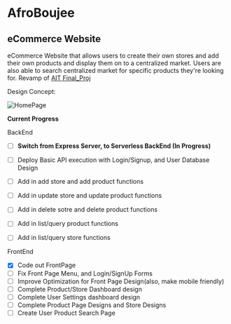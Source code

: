 # AfroBoujee

## eCommerce Website
eCommerce Website that allows users to create their own stores and add their own products and display them on to a centralized market.
Users are also able to search centralized market for specific products they're looking for.
Revamp of  [AIT Final_Proj](https://github.com/JUCHY/AIT_Final_Proj.git)

Design Concept:

![HomePage](https://i.imgur.com/mfjHAVm.png)

**Current Progress**

BackEnd

- [ ] **Switch from Express Server, to Serverless BackEnd (In Progress)** 
- [ ] Deploy Basic API execution with Login/Signup, and User Database Design
- [ ] Add in add store and add product functions
- [ ] Add in update store and update product functions
- [ ] Add in delete sotre and delete product functions
- [ ] Add in list/query product functions
- [ ] Add in list/query store functions





FrontEnd
- [X] Code out FrontPage
- [ ] Fix Front Page Menu, and Login/SignUp Forms
- [ ] Improve Optimization for Front Page Design(also, make mobile friendly)
- [ ] Complete Product/Store Dashboard design
- [ ] Complete User Settings dashboard design
- [ ] Complete Product Page Designs and Store Designs
- [ ] Create User Product Search Page
